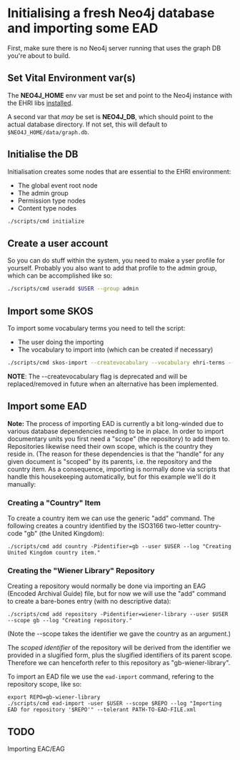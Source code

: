 # Initialising a fresh Neo4j database and importing some EAD

First, make sure there is no Neo4j server running that uses the graph DB you're about to build.

## Set Vital Environment var(s)

The **NEO4J_HOME** env var must be set and point to the Neo4j instance with the EHRI libs [installed](INSTALL.md).

A second var that _may_ be set is **NEO4J_DB**, which should point to the actual database directory. If not set,
this will default to `$NEO4J_HOME/data/graph.db`.

## Initialise the DB

Initialisation creates some nodes that are essential to the EHRI environment:

* The global event root node
* The admin group
* Permission type nodes
* Content type nodes

```bash
./scripts/cmd initialize
```

## Create a user account

So you can do stuff within the system, you need to make a yser profile for yourself. Probably you also want to add that profile to the admin group, which can be accomplished like so:

```bash
./scripts/cmd useradd $USER --group admin
```

## Import some SKOS

To import some vocabulary terms you need to tell the script:

* The user doing the importing
* The vocabulary to import into (which can be created if necessary)

```bash
./scripts/cmd skos-import --createvocabulary --vocabulary ehri-terms --user $USER PATH-TO-SKOS.rdf
```

**NOTE**: The --createvocabulary flag is deprecated and will be replaced/removed in future when an alternative has been implemented.

## Import some EAD

**Note:** The process of importing EAD is currently a bit long-winded due to various database dependencies needing to be in place. In order to import documentary units you first need a "scope" (the repository) to add them to. Repositories likewise need their own scope, which is the country they reside in. (The reason for these dependencies is that the "handle" for any given document is "scoped" by its parents, i.e. the repository and the country item. As a consequence, importing is normally done via scripts that handle this housekeeping automatically, but for this example we'll do it manually:

### Creating a "Country" Item

To create a country item we can use the generic "add" command. The following creates a country identified by the ISO3166 two-letter country-code "gb" (the United Kingdom):

```
./scripts/cmd add country -Pidentifier=gb --user $USER --log "Creating United Kingdom country item."
```

### Creating the "Wiener Library" Repository

Creating a repository would normally be done via importing an EAG (Encoded Archival Guide) file, but for now we will use the "add" command to create a bare-bones entry (with no descriptive data):

```
./scripts/cmd add repository -Pidentifier=wiener-library --user $USER --scope gb --log "Creating repository."
```

(Note the --scope takes the identifier we gave the country as an argument.)

The *scoped identifier* of the repository will be derived from the identifier we provided in a slugified form, plus the slugified identifiers of its parent scope. Therefore we can henceforth refer to this repository as "gb-wiener-library".

To import an EAD file we use the `ead-import` command, refering to the repository scope, like so:

```
export REPO=gb-wiener-library
./scripts/cmd ead-import -user $USER --scope $REPO --log "Importing EAD for repository '$REPO'" --tolerant PATH-TO-EAD-FILE.xml
```


## TODO

Importing EAC/EAG
